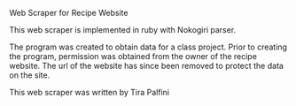 Web Scraper for Recipe Website

This web scraper is implemented in ruby with Nokogiri parser.

The program was created to obtain data for a class project. 
Prior to creating the program, permission was obtained from the owner of the recipe website. 
The url of the website has since been removed to protect the data on the site.

This web scraper was written by Tira Palfini

